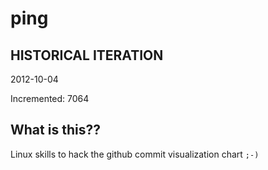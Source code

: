 # ping

## HISTORICAL ITERATION
2012-10-04

Incremented: 7064

## What is this?? 
Linux skills to hack the github commit visualization chart `;-)`
